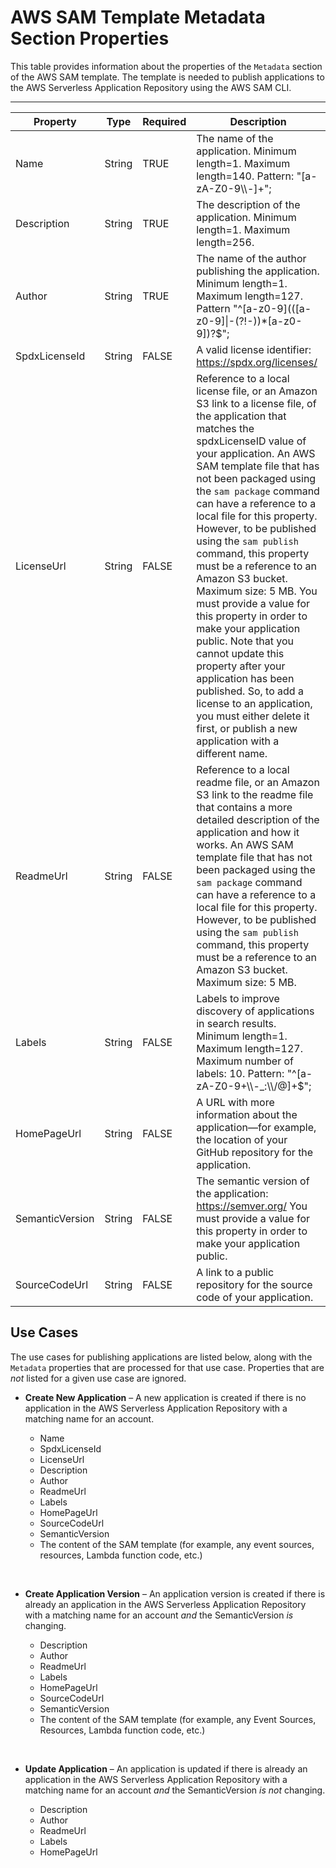 # AWS SAM Template Metadata Section Properties<a name="serverless-sam-template-publishing-applications-metadata-properties"></a>

This table provides information about the properties of the `Metadata` section of the AWS SAM template\. The template is needed to publish applications to the AWS Serverless Application Repository using the AWS SAM CLI\.


****  

| Property | Type | Required | Description | 
| --- | --- | --- | --- | 
| Name | String | TRUE |  The name of the application\. Minimum length=1\. Maximum length=140\. Pattern: "\[a\-zA\-Z0\-9\\\\\-\]\+";  | 
| Description | String | TRUE |  The description of the application\. Minimum length=1\. Maximum length=256\.  | 
| Author | String | TRUE |  The name of the author publishing the application\. Minimum length=1\. Maximum length=127\. Pattern "^\[a\-z0\-9\]\(\(\[a\-z0\-9\]\|\-\(?\!\-\)\)\*\[a\-z0\-9\]\)?$";  | 
| SpdxLicenseId | String | FALSE | A valid license identifier: [https://spdx\.org/licenses/](https://spdx.org/licenses/) | 
| LicenseUrl | String | FALSE |  Reference to a local license file, or an Amazon S3 link to a license file, of the application that matches the spdxLicenseID value of your application\. An AWS SAM template file that has not been packaged using the `sam package` command can have a reference to a local file for this property\. However, to be published using the `sam publish` command, this property must be a reference to an Amazon S3 bucket\. Maximum size: 5 MB\. You must provide a value for this property in order to make your application public\. Note that you cannot update this property after your application has been published\. So, to add a license to an application, you must either delete it first, or publish a new application with a different name\.  | 
| ReadmeUrl | String | FALSE |  Reference to a local readme file, or an Amazon S3 link to the readme file that contains a more detailed description of the application and how it works\. An AWS SAM template file that has not been packaged using the `sam package` command can have a reference to a local file for this property\. However, to be published using the `sam publish` command, this property must be a reference to an Amazon S3 bucket\. Maximum size: 5 MB\.  | 
| Labels | String | FALSE |  Labels to improve discovery of applications in search results\. Minimum length=1\. Maximum length=127\. Maximum number of labels: 10\. Pattern: "^\[a\-zA\-Z0\-9\+\\\\\-\_:\\\\/@\]\+$";  | 
| HomePageUrl | String | FALSE | A URL with more information about the application—for example, the location of your GitHub repository for the application\.  | 
| SemanticVersion | String | FALSE |  The semantic version of the application: [https://semver\.org/](https://semver.org/) You must provide a value for this property in order to make your application public\.  | 
| SourceCodeUrl | String | FALSE | A link to a public repository for the source code of your application\. | 

## Use Cases<a name="serverless-sam-template-publishing-applications-metadata-properties-cases"></a>

The use cases for publishing applications are listed below, along with the `Metadata` properties that are processed for that use case\. Properties that are *not* listed for a given use case are ignored\.
+ **Create New Application** – A new application is created if there is no application in the AWS Serverless Application Repository with a matching name for an account\.
  + Name
  + SpdxLicenseId
  + LicenseUrl
  + Description
  + Author
  + ReadmeUrl
  + Labels
  + HomePageUrl
  + SourceCodeUrl
  + SemanticVersion
  + The content of the SAM template \(for example, any event sources, resources, Lambda function code, etc\.\)

   
+ **Create Application Version** – An application version is created if there is already an application in the AWS Serverless Application Repository with a matching name for an account *and* the SemanticVersion *is* changing\.
  + Description
  + Author
  + ReadmeUrl
  + Labels
  + HomePageUrl
  + SourceCodeUrl
  + SemanticVersion
  + The content of the SAM template \(for example, any Event Sources, Resources, Lambda function code, etc\.\)

   
+ **Update Application** – An application is updated if there is already an application in the AWS Serverless Application Repository with a matching name for an account *and* the SemanticVersion *is not* changing\.
  + Description
  + Author
  + ReadmeUrl
  + Labels
  + HomePageUrl